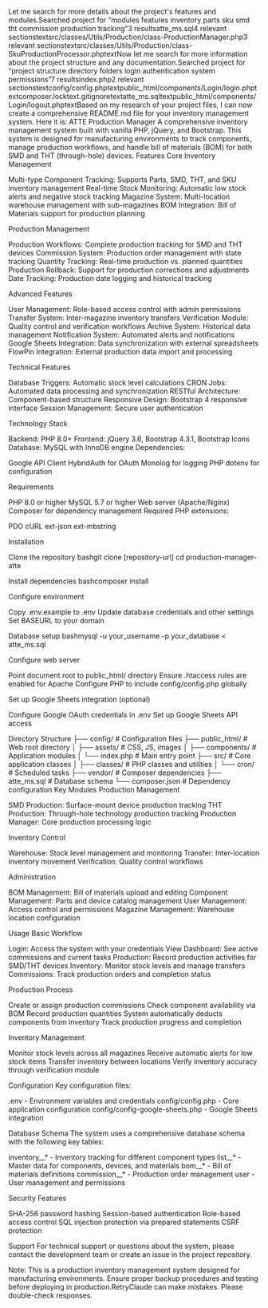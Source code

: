 Let me search for more details about the project's features and modules.Searched project for “modules features inventory parts sku smd tht commission production tracking”3 resultsatte_ms.sql4 relevant sectionstextsrc/classes/Utils/Production/class-ProductionManager.php3 relevant sectionstextsrc/classes/Utils/Production/class-SkuProductionProcessor.phptextNow let me search for more information about the project structure and any documentation.Searched project for “project structure directory folders login authentication system permissions”7 resultsindex.php2 relevant sectionstextconfig/config.phptextpublic_html/components/Login/login.phptextcomposer.locktext.gitignoretextatte_ms.sqltextpublic_html/components/Login/logout.phptextBased on my research of your project files, I can now create a comprehensive README.md file for your inventory management system. Here it is:
ATTE Production Manager
A comprehensive inventory management system built with vanilla PHP, jQuery, and Bootstrap. This system is designed for manufacturing environments to track components, manage production workflows, and handle bill of materials (BOM) for both SMD and THT (through-hole) devices.
Features
Core Inventory Management

Multi-type Component Tracking: Supports Parts, SMD, THT, and SKU inventory management
Real-time Stock Monitoring: Automatic low stock alerts and negative stock tracking
Magazine System: Multi-location warehouse management with sub-magazines
BOM Integration: Bill of Materials support for production planning

Production Management

Production Workflows: Complete production tracking for SMD and THT devices
Commission System: Production order management with state tracking
Quantity Tracking: Real-time production vs. planned quantities
Production Rollback: Support for production corrections and adjustments
Date Tracking: Production date logging and historical tracking

Advanced Features

User Management: Role-based access control with admin permissions
Transfer System: Inter-magazine inventory transfers
Verification Module: Quality control and verification workflows
Archive System: Historical data management
Notification System: Automated alerts and notifications
Google Sheets Integration: Data synchronization with external spreadsheets
FlowPin Integration: External production data import and processing

Technical Features

Database Triggers: Automatic stock level calculations
CRON Jobs: Automated data processing and synchronization
RESTful Architecture: Component-based structure
Responsive Design: Bootstrap 4 responsive interface
Session Management: Secure user authentication

Technology Stack

Backend: PHP 8.0+
Frontend: jQuery 3.6, Bootstrap 4.3.1, Bootstrap Icons
Database: MySQL with InnoDB engine
Dependencies:

Google API Client
HybridAuth for OAuth
Monolog for logging
PHP dotenv for configuration



Requirements

PHP 8.0 or higher
MySQL 5.7 or higher
Web server (Apache/Nginx)
Composer for dependency management
Required PHP extensions:

PDO
cURL
ext-json
ext-mbstring



Installation

Clone the repository
bashgit clone [repository-url]
cd production-manager-atte

Install dependencies
bashcomposer install

Configure environment

Copy .env.example to .env
Update database credentials and other settings
Set BASEURL to your domain


Database setup
bashmysql -u your_username -p your_database < atte_ms.sql

Configure web server

Point document root to public_html/ directory
Ensure .htaccess rules are enabled for Apache
Configure PHP to include config/config.php globally


Set up Google Sheets integration (optional)

Configure Google OAuth credentials in .env
Set up Google Sheets API access



Directory Structure
├── config/                 # Configuration files
├── public_html/           # Web root directory
│   ├── assets/           # CSS, JS, images
│   ├── components/       # Application modules
│   └── index.php        # Main entry point
├── src/                  # Core application classes
│   ├── classes/         # PHP classes and utilities
│   └── cron/           # Scheduled tasks
├── vendor/              # Composer dependencies
├── atte_ms.sql         # Database schema
└── composer.json       # Dependency configuration
Key Modules
Production Management

SMD Production: Surface-mount device production tracking
THT Production: Through-hole technology production tracking
Production Manager: Core production processing logic

Inventory Control

Warehouse: Stock level management and monitoring
Transfer: Inter-location inventory movement
Verification: Quality control workflows

Administration

BOM Management: Bill of materials upload and editing
Component Management: Parts and device catalog management
User Management: Access control and permissions
Magazine Management: Warehouse location configuration

Usage
Basic Workflow

Login: Access the system with your credentials
View Dashboard: See active commissions and current tasks
Production: Record production activities for SMD/THT devices
Inventory: Monitor stock levels and manage transfers
Commissions: Track production orders and completion status

Production Process

Create or assign production commissions
Check component availability via BOM
Record production quantities
System automatically deducts components from inventory
Track production progress and completion

Inventory Management

Monitor stock levels across all magazines
Receive automatic alerts for low stock items
Transfer inventory between locations
Verify inventory accuracy through verification module

Configuration
Key configuration files:

.env - Environment variables and credentials
config/config.php - Core application configuration
config/config-google-sheets.php - Google Sheets integration

Database Schema
The system uses a comprehensive database schema with the following key tables:

inventory__* - Inventory tracking for different component types
list__* - Master data for components, devices, and materials
bom__* - Bill of materials definitions
commission__* - Production order management
user - User management and permissions

Security Features

SHA-256 password hashing
Session-based authentication
Role-based access control
SQL injection protection via prepared statements
CSRF protection

Support
For technical support or questions about the system, please contact the development team or create an issue in the project repository.

Note: This is a production inventory management system designed for manufacturing environments. Ensure proper backup procedures and testing before deploying in production.RetryClaude can make mistakes. Please double-check responses.
